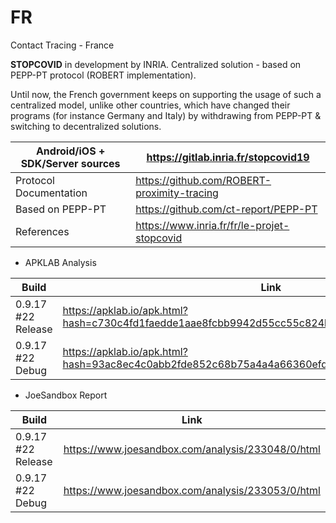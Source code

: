 # FR
Contact Tracing - France

**STOPCOVID** in development by INRIA. Centralized solution - based on PEPP-PT protocol (ROBERT implementation). 

Until now, the French government keeps on supporting the usage of such a centralized model, unlike other countries, which have changed their programs (for instance Germany and Italy) by withdrawing from PEPP-PT & switching to decentralized solutions.

Android/iOS + SDK/Server sources | https://gitlab.inria.fr/stopcovid19
---------------------------------|------------------------------------
Protocol Documentation | https://github.com/ROBERT-proximity-tracing
Based on PEPP-PT | https://github.com/ct-report/PEPP-PT
References | https://www.inria.fr/fr/le-projet-stopcovid

- APKLAB Analysis

Build | Link
------|-----
0.9.17 #22 Release | https://apklab.io/apk.html?hash=c730c4fd1faedde1aae8fcbb9942d55cc55c824be8bf83b9c8d75c713036db55
0.9.17 #22 Debug | https://apklab.io/apk.html?hash=93ac8ec4c0abb2fde852c68b75a4a4a66360efddc5a9b79fa5fc640310d97ac0

- JoeSandbox Report

Build | Link
------|-----
0.9.17 #22 Release | https://www.joesandbox.com/analysis/233048/0/html
0.9.17 #22 Debug | https://www.joesandbox.com/analysis/233053/0/html
